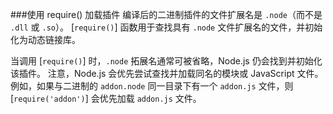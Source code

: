 ###使用 require() 加载插件
编译后的二进制插件的文件扩展名是 `.node`（而不是 `.dll` 或 `.so`）。
[`require()`] 函数用于查找具有 `.node` 文件扩展名的文件，并初始化为动态链接库。

当调用 [`require()`] 时，`.node` 拓展名通常可被省略，Node.js 仍会找到并初始化该插件。
注意，Node.js 会优先尝试查找并加载同名的模块或 JavaScript 文件。
例如，如果与二进制的 `addon.node` 同一目录下有一个 `addon.js` 文件，则 [`require('addon')`] 会优先加载 `addon.js` 文件。


